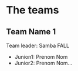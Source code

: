 # The teams 

## Team Name 1
Team leader: Samba FALL

* Junion1: Prenom Nom
* Junior2: Prenom Nom...
